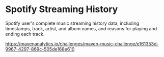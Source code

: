 # Spotify Streaming History

Spotify user's complete music streaming history data, including timestamps, track, artist, and album names, and reasons for playing and ending each track.

https://mavenanalytics.io/challenges/maven-music-challenge/e161353d-9967-4297-869c-505de168e610 
